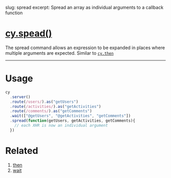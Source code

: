 slug: spread
excerpt: Spread an array as individual arguments to a callback function

# [cy.spead()](#usage)

The spread command allows an expression to be expanded in places where multiple arguments are expected. Similar to [`cy.then`](http://on.cypress.io/api/then)

***

# Usage

```javascript
cy
  .server()
  .route(/users/).as("getUsers")
  .route(/activities/).as("getActivities")
  .route(/comments/).as("getComments")
  .wait(["@getUsers", "@getActivities", "getComments"])
  .spread(function(getUsers, getActivities, getComments){
    // each XHR is now an individual argument
  })
```

# Related

1. [then](http://on.cypress.io/api/then)
2. [wait](http://on.cypress.io/api/wait)